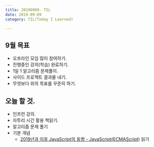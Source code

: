 ```yaml
---
title: 20190909- TIL
date: 2019-09-09
category: TIL(Today I Learned)

---
```


## 9월 목표

- 오프라인 모임 많이 참여하기.
- 진행중인 강의(학습) 완료하기.
- 1일 1 알고리즘 문제풀이.
- 사이드 프로젝트 결과물 내기.
- 무엇보다 위의 목표를 꾸준히 하기.

## 오늘 할 것.

- 인프런 강의.
- 자투리 시간 활용 책읽기.
- 알고리즘 문제 풀기
- 기본 개념 
  - [2019년과 이후 JavaScript의 동향 - JavaScript(ECMAScript)](https://d2.naver.com/helloworld/4007447) 읽기

